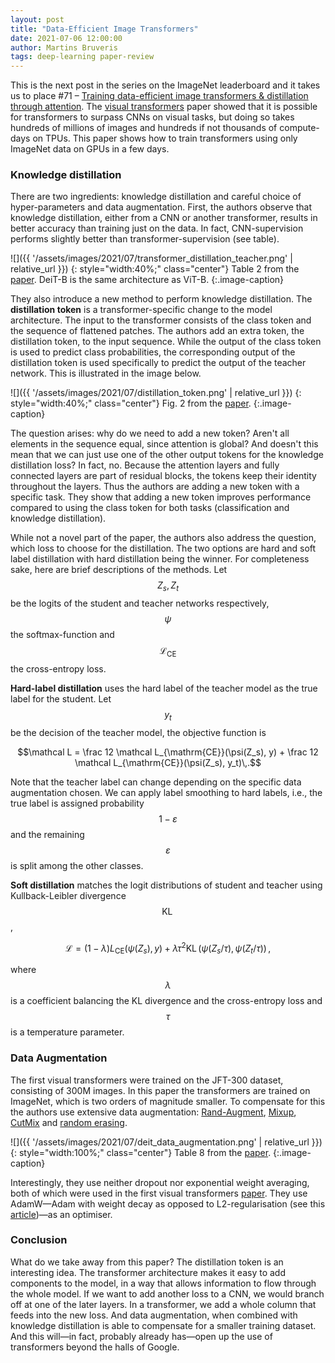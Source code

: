 ```yaml
---
layout: post
title: "Data-Efficient Image Transformers"
date: 2021-07-06 12:00:00
author: Martins Bruveris
tags: deep-learning paper-review
---
```


This is the next post in the series on the ImageNet leaderboard and it takes us to place #71 – <a href="https://paperswithcode.com/paper/training-data-efficient-image-transformers">Training data-efficient image transformers &amp; distillation through attention</a>. The <a href="https://arxiv.org/abs/2010.11929">visual transformers</a> paper showed that it is possible for transformers to surpass CNNs on visual tasks, but doing so takes hundreds of millions of images and hundreds if not thousands of compute-days on TPUs. This paper shows how to train transformers using only ImageNet data on GPUs in a few days.

<!--more-->

### Knowledge distillation
There are two ingredients: knowledge distillation and careful choice of hyper-parameters and data augmentation. First, the authors observe that knowledge distillation, either from a CNN or another transformer, results in better accuracy than training just on the data. In fact, CNN-supervision performs slightly better than transformer-supervision (see table).

![]({{
'/assets/images/2021/07/transformer_distillation_teacher.png' | relative_url }})
{: style="width:40%;" class="center"}
Table 2 from the [paper](https://arxiv.org/pdf/2012.12877.pdf).
DeiT-B is the same architecture as ViT-B.
{:.image-caption}

They also introduce a new method to perform knowledge distillation. The <strong>distillation token</strong> is a transformer-specific change to the model architecture. The input to the transformer consists of the class token and the sequence of flattened patches. The authors add an extra token, the distillation token, to the input sequence. While the output of the class token is used to predict class probabilities, the corresponding output of the distillation token is used specifically to predict the output of the teacher network. This is illustrated in the image below.

![]({{
'/assets/images/2021/07/distillation_token.png' | relative_url }})
{: style="width:40%;" class="center"}
Fig. 2 from the [paper](https://arxiv.org/pdf/2012.12877.pdf).
{:.image-caption}

The question arises: why do we need to add a new token? Aren't all elements in the sequence equal, since attention is global? And doesn't this mean that we can just use one of the other output tokens for the knowledge distillation loss? In fact, no. Because the attention layers and fully connected layers are part of residual blocks, the tokens keep their identity throughout the layers. Thus the authors are adding a new token with a specific task. They show that adding a new token improves performance compared to using the class token for both tasks (classification and knowledge distillation).

While not a novel part of the paper, the authors also address the question, which loss to choose for the distillation. The two options are hard and soft label distillation with hard distillation being the winner. For completeness sake, here are brief descriptions of the methods. Let $$Z_s, Z_t$$ be the logits of the student and teacher networks respectively, $$\psi$$ the softmax-function and $$\mathcal L_{\mathrm{CE}}$$ the cross-entropy loss.

<strong>Hard-label distillation</strong> uses the hard label of the teacher model as the true label for the student. Let $$y_t$$ be the decision of the teacher model, the objective function is

$$\mathcal L = \frac 12 \mathcal L_{\mathrm{CE}}(\psi(Z_s), y) + \frac 12 \mathcal L_{\mathrm{CE}}(\psi(Z_s), y_t)\,.$$

Note that the teacher label can change depending on the specific data augmentation chosen. We can apply label smoothing to hard labels, i.e., the true label is assigned probability $$1 - \varepsilon$$ and the remaining $$\varepsilon$$ is split among the other classes.

<strong>Soft distillation</strong> matches the logit distributions of student and teacher using Kullback-Leibler divergence $$\operatorname{KL}$$,

$$\mathcal{L} = (1 - \lambda) L_{\mathrm{CE}}(\psi(Z_s), y) + \lambda \tau^2 \operatorname{KL}(\psi(Z_s/\tau), \psi(Z_t/\tau))\,,$$

where $$\lambda$$ is a coefficient balancing the KL divergence and the cross-entropy loss and $$\tau$$ is a temperature parameter.

### Data Augmentation

The first visual transformers were trained on the JFT-300 dataset, consisting of 300M images. In this paper the transformers are trained on ImageNet, which is two orders of magnitude smaller. To compensate for this the authors use extensive data augmentation: <a href="https://arxiv.org/abs/1909.13719">Rand-Augment</a>, <a href="https://arxiv.org/abs/1710.09412">Mixup</a>, <a href="https://arxiv.org/abs/1905.04899">CutMix</a> and <a href="https://arxiv.org/pdf/1708.04896.pdf">random erasing</a>.

![]({{
'/assets/images/2021/07/deit_data_augmentation.png' | relative_url }})
{: style="width:100%;" class="center"}
Table 8 from the [paper](https://arxiv.org/pdf/2012.12877.pdf).
{:.image-caption}

Interestingly, they use neither dropout nor exponential weight averaging, both of which were used in the first visual transformers <a href="https://arxiv.org/abs/2010.11929">paper</a>. They use AdamW—Adam with weight decay as opposed to L2-regularisation (see this <a href="https://www.fast.ai/2018/07/02/adam-weight-decay/">article</a>)—as an optimiser.

### Conclusion

What do we take away from this paper? The distillation token is an interesting idea. The transformer architecture makes it easy to add components to the model, in a way that allows information to flow through the whole model. If we want to add another loss to a CNN, we would branch off at one of the later layers. In a transformer, we add a whole column that feeds into the new loss. And data augmentation, when combined with knowledge distillation is able to compensate for a smaller training dataset. And this will—in fact, probably already has—open up the use of transformers beyond the halls of Google.
